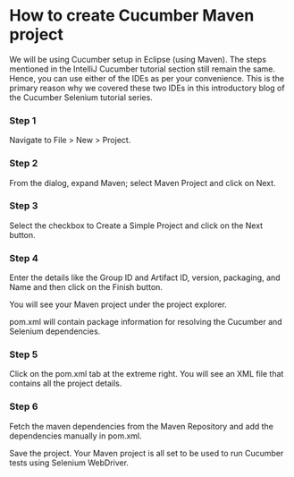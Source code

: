 # How to create Cucumber Maven project 
We will be using Cucumber setup in Eclipse (using Maven). The steps mentioned in the IntelliJ Cucumber tutorial section still remain the same. Hence, you can use either of the IDEs as per your convenience. This is the primary reason why we covered these two IDEs in this introductory blog of the Cucumber Selenium tutorial series.

### Step 1

Navigate to File > New > Project.

### Step 2

From the dialog, expand Maven; select Maven Project and click on Next.

### Step 3

Select the checkbox to Create a Simple Project and click on the Next button.

### Step 4

Enter the details like the Group ID and Artifact ID,  version, packaging, and Name and then click on the Finish button.

You will see your Maven project under the project explorer.

pom.xml will contain package information for resolving the Cucumber and Selenium dependencies.

### Step 5

Click on the pom.xml tab at the extreme right. You will see an XML file that contains all the project details.

### Step 6

Fetch the maven dependencies from the Maven Repository and add the dependencies manually in pom.xml. 

Save the project. Your Maven project is all set to be used to run Cucumber tests using Selenium WebDriver. 

